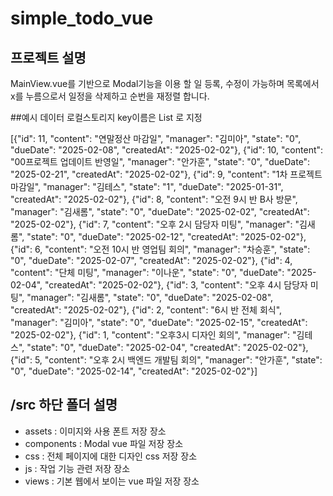 # simple_todo_vue

## 프로젝트 설명
MainView.vue를 기반으로 Modal기능을 이용 할 일 등록, 수정이 가능하며 목록에서 x를 누름으로서 일정을 삭제하고 순번을 재정렬 합니다.

##예시 데이터
로컬스토리지 key이름은 List 로 지정

[{"id": 11, "content": "연말정산 마감일", "manager": "김미아", "state": "0", "dueDate": "2025-02-08", "createdAt": "2025-02-02"},
{"id": 10, "content": "00프로젝트 업데이트 반영일", "manager": "안가훈", "state": "0", "dueDate": "2025-02-21", "createdAt": "2025-02-02"},
{"id": 9, "content": "1차 프로젝트 마감일", "manager": "김테스", "state": "1", "dueDate": "2025-01-31", "createdAt": "2025-02-02"},
{"id": 8, "content": "오전 9시 반 B사 방문", "manager": "김새롬", "state": "0", "dueDate": "2025-02-02", "createdAt": "2025-02-02"},
{"id": 7, "content": "오후 2시 담당자 미팅", "manager": "김새롬", "state": "0", "dueDate": "2025-02-12", "createdAt": "2025-02-02"},
{"id": 6, "content": "오전 10시 반 영업팀 회의", "manager": "차승훈", "state": "0", "dueDate": "2025-02-07", "createdAt": "2025-02-02"},
{"id": 4, "content": "단체 미팅", "manager": "이나운", "state": "0", "dueDate": "2025-02-04", "createdAt": "2025-02-02"},
{"id": 3, "content": "오후 4시 담당자 미팅", "manager": "김새롬", "state": "0", "dueDate": "2025-02-08", "createdAt": "2025-02-02"},
{"id": 2, "content": "6시 반 전체 회식", "manager": "김미아", "state": "0", "dueDate": "2025-02-15", "createdAt": "2025-02-02"},
{"id": 1, "content": "오후3시 디자인 회의", "manager": "김테스", "state": "0", "dueDate": "2025-02-04", "createdAt": "2025-02-02"},
{"id": 5, "content": "오후 2시 백엔드 개발팀 회의", "manager": "안가훈", "state": "0", "dueDate": "2025-02-14", "createdAt": "2025-02-02"}]

## /src 하단 폴더 설명
- assets : 이미지와 사용 폰트 저장 장소
- components : Modal vue 파일 저장 장소
- css : 전체 페이지에 대한 디자인 css 저장 장소
- js : 작업 기능 관련 저장 장소
- views : 기본 웹에서 보이는 vue 파일 저장 장소
